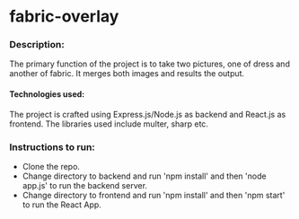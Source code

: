 # fabric-overlay
<h3>Description:</h3>
<p>The primary function of the project is to take two pictures, one of dress and another of fabric. It merges both images and results the output.</p>

<h4>Technologies used:</h4>
<p>The project is crafted using Express.js/Node.js as backend and React.js as frontend. The libraries used include multer, sharp etc.</p>

<h3>Instructions to run:</h3>
<ul>
  <li>Clone the repo.</li>
  <li>Change directory to backend and run 'npm install' and then 'node app.js' to run the backend server. </li>
  <li>Change directory to frontend and run 'npm install' and then 'npm start' to run the React App. </li>
</ul>
